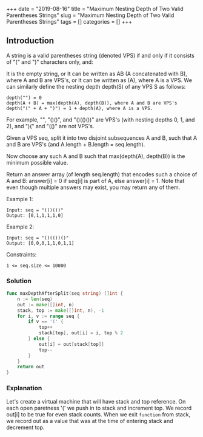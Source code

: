 +++
date = "2019-08-16"
title = "Maximum Nesting Depth of Two Valid Parentheses Strings"
slug = "Maximum Nesting Depth of Two Valid Parentheses Strings"
tags = []
categories = []
+++

## Introduction

A string is a valid parentheses string (denoted VPS) if and only if it consists of "(" and ")" characters only, and:

It is the empty string, or
It can be written as AB (A concatenated with B), where A and B are VPS's, or
It can be written as (A), where A is a VPS.
We can similarly define the nesting depth depth(S) of any VPS S as follows:

```
depth("") = 0
depth(A + B) = max(depth(A), depth(B)), where A and B are VPS's
depth("(" + A + ")") = 1 + depth(A), where A is a VPS.
```

For example,  "", "()()", and "()(()())" are VPS's (with nesting depths 0, 1, and 2), and ")(" and "(()" are not VPS's.

 

Given a VPS seq, split it into two disjoint subsequences A and B, such that A and B are VPS's (and A.length + B.length = seq.length).

Now choose any such A and B such that max(depth(A), depth(B)) is the minimum possible value.

Return an answer array (of length seq.length) that encodes such a choice of A and B:  answer[i] = 0 if seq[i] is part of A, else answer[i] = 1.  Note that even though multiple answers may exist, you may return any of them.

 

Example 1:
```
Input: seq = "(()())"
Output: [0,1,1,1,1,0]
```
Example 2:
```
Input: seq = "()(())()"
Output: [0,0,0,1,1,0,1,1]
```

Constraints:
```
1 <= seq.size <= 10000
```

### Solution

``` go
func maxDepthAfterSplit(seq string) []int {
    n := len(seq)
    out := make([]int, n)
	stack, top := make([]int, n), -1
	for i, v := range seq {
		if v == '(' {
			top++
			stack[top], out[i] = i, top % 2
		} else {
			out[i] = out[stack[top]]
			top--
		}
	}
	return out
}
```

### Explanation

Let's create a virtual machine that will have stack and top reference. On each open paretness '(' we push in to stack and increment top. We record out[i] to be true for even stack counts.
When we exit `function` from stack, we record out as a value that was at the time of entering stack and decrement top.



